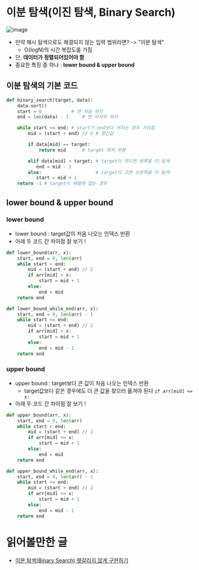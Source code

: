 
# 이분 탐색(이진 탐색, Binary Search)

![image](https://github.com/AAISSJ/AlgorithmStudy/assets/76966915/2c82b3c6-9b48-4039-baf8-bd4bce696379)

- 만약 해시 탐색으로도 해결되지 않는 입력 범위라면? -> "이분 탐색"
  - O(logN)의 시간 복잡도를 가짐
- 단, **데이터가 정렬되어있어야 함** 
- 중요한 특징 중 하나 : **lower bound & upper bound**

## 이분 탐색의 기본 코드 
```python
def binary_search(target, data):
    data.sort()
    start = 0 			# 맨 처음 위치
    end = len(data) - 1 	# 맨 마지막 위치

    while start <= end: # start가 end보다 커지는 경우 가리킴 
        mid = (start + end) // 2 # 중간값

        if data[mid] == target:
            return mid 		# target 위치 반환

        elif data[mid] > target: # target이 작으면 왼쪽을 더 탐색
           end = mid - 1
        else:                    # target이 크면 오른쪽을 더 탐색
           start = mid + 1
    return -1 # target이 배열에 없는 경우
```

## lower bound & upper bound

### lower bound 
- lower bound : target값이 처음 나오는 인덱스 반환 
- 아래 두 코드 간 차이점 잘 보기 !
```python
def lower_bound(arr, x):
    start, end = 0, len(arr)
    while start < end:
        mid = (start + end) // 2
        if arr[mid] < x:
            start = mid + 1
        else:
            end = mid
    return end
```
```python
def lower_bound_while_end(arr, x):
    start, end = 0, len(arr) - 1
    while start <= end:
        mid = (start + end) // 2
        if arr[mid] < x:
            start = mid + 1
        else:
            end = mid - 1
    return end
```


### upper bound 
- upper bound : target보다 큰 값이 처음 나오는 인덱스 반환
  - target값보다 같은 경우에도 더 큰 값을 찾으러 옮겨야 된다 `if arr[mid] <= x:`
- 아래 두 코드 간 차이점 잘 보기 !

```python
def upper_bound(arr, x):
    start, end = 0, len(arr)
    while start < end:
        mid = (start + end) // 2
        if arr[mid] <= x: 
            start = mid + 1
        else:
            end = mid
    return end
```

```python
def upper_bound_while_end(arr, x):
    start, end = 0, len(arr) - 1
    while start <= end:
        mid = (start + end) // 2
        if arr[mid] <= x:
            start = mid + 1
        else:
            end = mid - 1
    return end
```



# 읽어볼만한 글

- [이분 탐색(Binary Search) 헷갈리지 않게 구현하기 ](https://www.acmicpc.net/blog/view/109)
